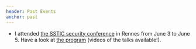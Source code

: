 ```yaml
---
header: Past Events
anchor: past
---
```


* I attended
  [the SSTIC security conference](https://www.sstic.org/)
  in Rennes from June 3 to June 5.
  Have a look at
  [the program](https://www.sstic.org/2015/programme/)
  (videos of the talks available!).

